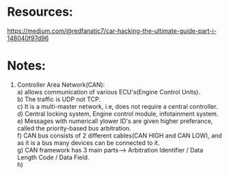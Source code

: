 # Resources: 
https://medium.com/@redfanatic7/car-hacking-the-ultimate-guide-part-i-148040f97d96  

# Notes:
1) Controller Area Network(CAN):  
   a) allows communication of various ECU's(Engine Control Units).  
   b) The traffic is UDP not TCP.  
   c) It is a multi-master network, i.e, does not require a central controller.  
   d) Central locking system, Engine control module, infotainment system.  
   e) Messages with numericall ylower ID's are given higher preferance, called the priority-based bus arbitration.  
   f) CAN bus consists of 2 different cables(CAN HIGH and CAN LOW), and as it is a bus many devices can be connected to it.  
   g) CAN framework has 3 main parts--> Arbitration Identifier / Data Length Code / Data Field.  
   h) 
